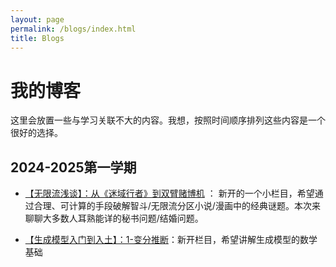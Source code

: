 ```yaml
---
layout: page
permalink: /blogs/index.html
title: Blogs
---
```


# 我的博客

这里会放置一些与学习关联不大的内容。我想，按照时间顺序排列这些内容是一个很好的选择。

## 2024-2025第一学期

- [【无限流浅谈】：从《迷域行者》到双臂赌博机](https://zeroovector.github.io/blogs/optimalstopping/index.html) ： 新开的一个小栏目，希望通过合理、可计算的手段破解智斗/无限流分区小说/漫画中的经典谜题。本次来聊聊大多数人耳熟能详的秘书问题/结婚问题。


- [【生成模型入门到入土】：1-变分推断](https://zeroovector.github.io/blogs/variationalinference/index.html)：新开栏目，希望讲解生成模型的数学基础